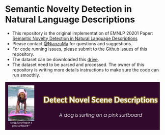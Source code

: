 # Semantic Novelty Detection in Natural Language Descriptions

* This repository is the original implementation of EMNLP 20201 Paper: [Semantic Novelty Detection in Natural Language Descriptions](https://aclanthology.org/2021.emnlp-main.66/)
* Please contact [@NianzuMa](https://github.com/NianzuMa) for questions and suggestions.
* For code running issues, please submit to the Github issues of this repository.
* The dataset can be downloaded this [drive](https://drive.google.com/drive/folders/133FkifkVGOhEu-slJy5YdBw7TIxvYH6O?usp=sharing).
* The dataset need to be parsed and processed. The owner of this repository is writing more details instructions to make sure the code can run smoothly.

![](./res/emnlp_2021.png)


